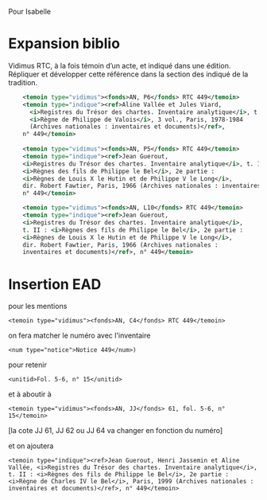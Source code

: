 Pour Isabelle

# Expansion biblio

Vidimus RTC, à la fois témoin d’un acte, et indiqué dans une édition. Répliquer et développer cette référence dans la section des indiqué de la tradition. 

```xml
    <temoin type="vidimus"><fonds>AN, P6</fonds> RTC 449</temoin>
    <temoin type="indique"><ref>Aline Vallée et Jules Viard, 
      <i>Registres du Trésor des chartes. Inventaire analytique</i>, t. III : 
      <i>Règne de Philippe de Valois</i>, 3 vol., Paris, 1978-1984 
      (Archives nationales : inventaires et documents)</ref>, 
    n° 449</temoin>
    
    <temoin type="vidimus"><fonds>AN, P5</fonds> RTC 449</temoin>
    <temoin type="indique"><ref>Jean Guerout, 
    <i>Registres du Trésor des chartes. Inventaire analytique</i>, t. II : 
    <i>Règnes des fils de Philippe le Bel</i>, 2e partie : 
    <i>Règnes de Louis X le Hutin et de Philippe V le Long</i>, 
    dir. Robert Fawtier, Paris, 1966 (Archives nationales : inventaires et documents)</ref>, 
    n° 449</temoin>

    <temoin type="vidimus"><fonds>AN, L10</fonds> RTC 449</temoin>
    <temoin type="indique"><ref>Jean Guerout, 
    <i>Registres du Trésor des chartes. Inventaire analytique</i>, 
    t. II : <i>Règnes des fils de Philippe le Bel</i>, 2e partie : 
    <i>Règnes de Louis X le Hutin et de Philippe V le Long</i>, 
    dir. Robert Fawtier, Paris, 1966 (Archives nationales : 
    inventaires et documents)</ref>, n° 449</temoin>
```

# Insertion EAD

pour les mentions

    <temoin type="vidimus"><fonds>AN, C4</fonds> RTC 449</temoin>

on fera matcher le numéro avec l'inventaire 

    <num type="notice">Notice 449</num>) 

pour retenir 

    <unitid>Fol. 5-6, n° 15</unitid> 

et à aboutir à 

    <temoin type="vidimus"><fonds>AN, JJ</fonds> 61, fol. 5-6, n° 15</temoin> 
    
[la cote JJ 61, JJ 62 ou JJ 64 va changer en fonction du numéro]

et on ajoutera

    <temoin type="indique"><ref>Jean Guerout, Henri Jassemin et Aline Vallée, <i>Registres du Trésor des chartes. Inventaire analytique</i>, t. II : <i>Règnes des fils de Philippe le Bel</i>, 2e partie : <i>Règne de Charles IV le Bel</i>, Paris, 1999 (Archives nationales : inventaires et documents)</ref>, n° 449</temoin>
